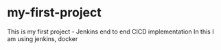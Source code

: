 # my-first-project
This is my  first project - Jenkins end to end CICD implementation 
In this I am using jenkins, docker
